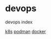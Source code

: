 # devops
devops index

[k8s](https://github.com/davidkhala/k8s)
[podman](https://github.com/davidkhala/podman-manager)
[docker](https://github.com/davidkhala/docker-manager)
